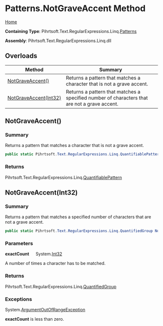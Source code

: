 # Patterns\.NotGraveAccent Method

[Home](../../../../../../README.md)

**Containing Type**: Pihrtsoft\.Text\.RegularExpressions\.Linq\.[Patterns](../README.md)

**Assembly**: Pihrtsoft\.Text\.RegularExpressions\.Linq\.dll

## Overloads

| Method | Summary |
| ------ | ------- |
| [NotGraveAccent()](#Pihrtsoft_Text_RegularExpressions_Linq_Patterns_NotGraveAccent) | Returns a pattern that matches a character that is not a grave accent\. |
| [NotGraveAccent(Int32)](#Pihrtsoft_Text_RegularExpressions_Linq_Patterns_NotGraveAccent_System_Int32_) | Returns a pattern that matches a specified number of characters that are not a grave accent\. |

## NotGraveAccent\(\) <a name="Pihrtsoft_Text_RegularExpressions_Linq_Patterns_NotGraveAccent"></a>

### Summary

Returns a pattern that matches a character that is not a grave accent\.

```csharp
public static Pihrtsoft.Text.RegularExpressions.Linq.QuantifiablePattern NotGraveAccent()
```

### Returns

Pihrtsoft\.Text\.RegularExpressions\.Linq\.[QuantifiablePattern](../../QuantifiablePattern/README.md)

## NotGraveAccent\(Int32\) <a name="Pihrtsoft_Text_RegularExpressions_Linq_Patterns_NotGraveAccent_System_Int32_"></a>

### Summary

Returns a pattern that matches a specified number of characters that are not a grave accent\.

```csharp
public static Pihrtsoft.Text.RegularExpressions.Linq.QuantifiedGroup NotGraveAccent(int exactCount)
```

### Parameters

**exactCount** &emsp; System\.[Int32](https://docs.microsoft.com/en-us/dotnet/api/system.int32)

A number of times a character has to be matched\.

### Returns

Pihrtsoft\.Text\.RegularExpressions\.Linq\.[QuantifiedGroup](../../QuantifiedGroup/README.md)

### Exceptions

System\.[ArgumentOutOfRangeException](https://docs.microsoft.com/en-us/dotnet/api/system.argumentoutofrangeexception)

**exactCount** is less than zero\.

